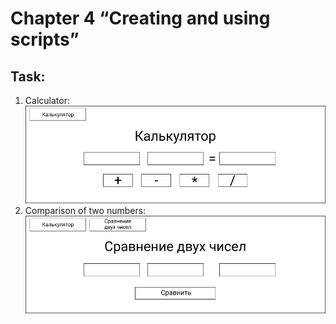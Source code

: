 # Chapter 4 “Creating and using scripts”
## Task:
1. Calculator:
![Calculator.png](Screenshots%2FCalculator.png)
2. Comparison of two numbers:
![Comparison of two numbers.png](Screenshots%2FComparison%20of%20two%20numbers.png)